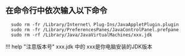 ## 在命令行中依次输入以下命令

```shell  
  sudo rm -fr /Library/Internet\ Plug-Ins/JavaAppletPlugin.plugin 
  sudo rm -fr /Library/PreferencesPanes/JavaControlPanel.prefpane
  sudo rm -rf /Library/Java/JavaVirtualMachines/xxx.jdk
```


!!! help "注意版本号"
    xxx.jdk 中的 xxx是你电脑安装的JDK版本